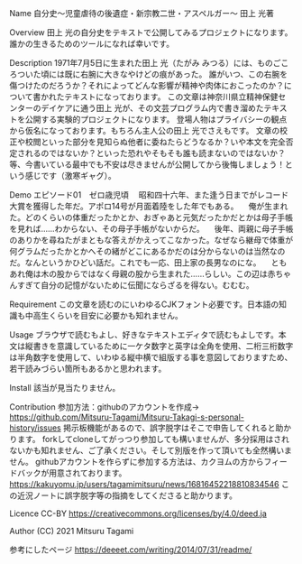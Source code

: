 Name
自分史〜児童虐待の後遺症・新宗教二世・アスペルガー〜
田上 光著

Overview
田上 光の自分史をテキストで公開してみるプロジェクトになります。
誰かの生きるためのツールになれば幸いです。

Description
1971年7月5日に生まれた田上 光（たがみ みつる）には、ものごころついた頃には既に右腕に大きなやけどの痕があった。
誰がいつ、この右腕を傷つけたのだろうか？それによってどんな影響が精神や肉体におこったのか？について書かれたテキストになっております。
この文章は神奈川県立精神保健センターのデイケアに通う田上 光が、その文芸プログラム内で書き溜めたテキストを公開する実験的プロジェクトになります。
登場人物はプライバシーの観点から仮名になっております。もちろん主人公の田上 光でさえもです。
文章の校正や校閲といった部分を見知らぬ他者に委ねたらどうなるか？いや本文を完全否定されるのではないか？といった恐れやそもそも誰も読まないのではないか？等、今書いている最中でも不安は尽きませんが公開してから後悔しましょう！という感じです（激寒ギャグ）。

Demo
エピソード01　ゼロ歳児頃
　昭和四十六年、また逢う日までがレコード大賞を獲得した年だ。アポロ14号が月面着陸をした年でもある。
　俺が生まれた。どのくらいの体重だったかとか、おぎゃあと元気だったかだとかは母子手帳を見れば……わからない、その母子手帳がないからだ。
　後年、両親に母子手帳のありかを尋ねたがまともな答えがかえってこなかった。なぜなら継母で体重が何グラムだったかとかへその緒がどこにあるかだのは分からないのは当然なのだ。なんというかひどい話だ。これでも一応、田上家の長男なのにな。
　ともあれ俺は木の股からではなく母親の股から生まれた……らしい。この辺は赤ちゃんすぎて自分の記憶がないために伝聞にならざるを得ない。むむむ。

Requirement
この文章を読むのにいわゆるCJKフォント必要です。日本語の知識も中高生くらいを目安に必要かも知れません。

Usage
ブラウザで読むもよし、好きなテキストエディタで読むもよしです。本文は縦書きを意識しているために一ケタ数字と英字は全角を使用、二桁三桁数字は半角数字を使用して、いわゆる縦中横で組版する事を意図しておりますため、若干読みづらい箇所もあるかと思われます。

Install
該当が見当たりません。

Contribution
参加方法：githubのアカウントを作成→
https://github.com/Mitsuru-Tagami/Mitsuru-Takagi-s-personal-history/issues
掲示板機能があるので、誤字脱字はそこで申告してくれると助かります。
forkしてcloneしてがっつり参加しても構いませんが、多分採用はされないかも知れません、ご了承ください。そして別版を作って頂いても全然構いません。
githubアカウントを作らずに参加する方法は、カクヨムの方からフィードバックが用意されております。
https://kakuyomu.jp/users/tagamimitsuru/news/16816452218810834546
この近況ノートに誤字脱字等の指摘をしてくださると助かります。

Licence
CC-BY
https://creativecommons.org/licenses/by/4.0/deed.ja

Author
(CC) 2021 Mitsuru Tagami

参考にしたページ
https://deeeet.com/writing/2014/07/31/readme/
